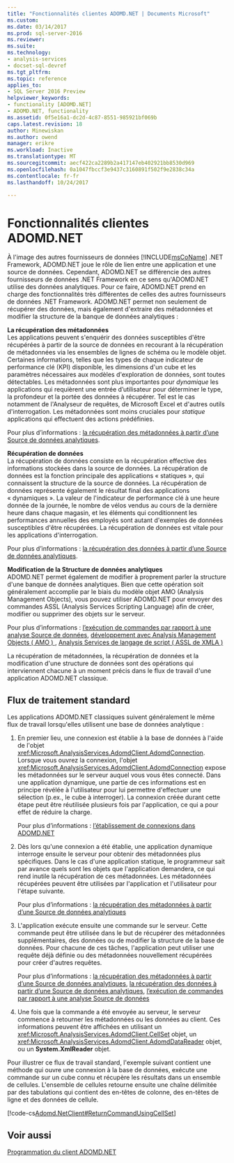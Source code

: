 ```yaml
---
title: "Fonctionnalités clientes ADOMD.NET | Documents Microsoft"
ms.custom: 
ms.date: 03/14/2017
ms.prod: sql-server-2016
ms.reviewer: 
ms.suite: 
ms.technology:
- analysis-services
- docset-sql-devref
ms.tgt_pltfrm: 
ms.topic: reference
applies_to:
- SQL Server 2016 Preview
helpviewer_keywords:
- functionality [ADOMD.NET]
- ADOMD.NET, functionality
ms.assetid: 0f5e16a1-dc2d-4c87-8551-985921bf069b
caps.latest.revision: 18
author: Minewiskan
ms.author: owend
manager: erikre
ms.workload: Inactive
ms.translationtype: MT
ms.sourcegitcommit: aecf422ca2289b2a417147eb402921bb8530d969
ms.openlocfilehash: 0a1047fbccf3e9437c3160891f502f9e2838c34a
ms.contentlocale: fr-fr
ms.lasthandoff: 10/24/2017

---
```

# <a name="adomdnet-client-functionality"></a>Fonctionnalités clientes ADOMD.NET
  À l'image des autres fournisseurs de données [!INCLUDE[msCoName](../../includes/msconame-md.md)] .NET Framework, ADOMD.NET joue le rôle de lien entre une application et une source de données. Cependant, ADOMD.NET se différencie des autres fournisseurs de données .NET Framework en ce sens qu'ADOMD.NET utilise des données analytiques. Pour ce faire, ADOMD.NET prend en charge des fonctionnalités très différentes de celles des autres fournisseurs de données .NET Framework. ADOMD.NET permet non seulement de récupérer des données, mais également d'extraire des métadonnées et modifier la structure de la banque de données analytiques :  
  
 **La récupération des métadonnées**  
 Les applications peuvent s'enquérir des données susceptibles d'être récupérées à partir de la source de données en recourant à la récupération de métadonnées via les ensembles de lignes de schéma ou le modèle objet. Certaines informations, telles que les types de chaque indicateur de performance clé (KPI) disponible, les dimensions d'un cube et les paramètres nécessaires aux modèles d'exploration de données, sont toutes détectables. Les métadonnées sont plus importantes pour *dynamique* les applications qui requièrent une entrée d’utilisateur pour déterminer le type, la profondeur et la portée des données à récupérer. Tel est le cas notamment de l'Analyseur de requêtes, de Microsoft Excel et d'autres outils d'interrogation. Les métadonnées sont moins cruciales pour *statique* applications qui effectuent des actions prédéfinies.  
  
 Pour plus d’informations : [la récupération des métadonnées à partir d’une Source de données analytiques](../../analysis-services/multidimensional-models-adomd-net-client/retrieving-metadata-from-an-analytical-data-source.md).  
  
 **Récupération de données**  
 La récupération de données consiste en la récupération effective des informations stockées dans la source de données. La récupération de données est la fonction principale des applications « statiques », qui connaissent la structure de la source de données. La récupération de données représente également le résultat final des applications « dynamiques ». La valeur de l'indicateur de performance clé à une heure donnée de la journée, le nombre de vélos vendus au cours de la dernière heure dans chaque magasin, et les éléments qui conditionnent les performances annuelles des employés sont autant d'exemples de données susceptibles d'être récupérées. La récupération de données est vitale pour les applications d'interrogation.  
  
 Pour plus d’informations : [la récupération des données à partir d’une Source de données analytiques](../../analysis-services/multidimensional-models-adomd-net-client/retrieving-data-from-an-analytical-data-source.md).  
  
 **Modification de la Structure de données analytiques**  
 ADOMD.NET permet également de modifier à proprement parler la structure d'une banque de données analytiques. Bien que cette opération soit généralement accomplie par le biais du modèle objet AMO (Analysis Management Objects), vous pouvez utiliser ADOMD.NET pour envoyer des commandes ASSL (Analysis Services Scripting Language) afin de créer, modifier ou supprimer des objets sur le serveur.  
  
 Pour plus d’informations : [l’exécution de commandes par rapport à une analyse Source de données](../../analysis-services/multidimensional-models-adomd-net-client/executing-commands-against-an-analytical-data-source.md), [développement avec Analysis Management Objects &#40; AMO &#41; ](../../analysis-services/multidimensional-models/analysis-management-objects/developing-with-analysis-management-objects-amo.md), [Analysis Services de langage de script &#40; ASSL de XMLA &#41;](../../analysis-services/scripting/analysis-services-scripting-language-assl-for-xmla.md)  
  
 La récupération de métadonnées, la récupération de données et la modification d'une structure de données sont des opérations qui interviennent chacune à un moment précis dans le flux de travail d'une application ADOMD.NET classique.  
  
## <a name="typical-process-flow"></a>Flux de traitement standard  
 Les applications ADOMD.NET classiques suivent généralement le même flux de travail lorsqu'elles utilisent une base de données analytique :  
  
1.  En premier lieu, une connexion est établie à la base de données à l'aide de l'objet <xref:Microsoft.AnalysisServices.AdomdClient.AdomdConnection>. Lorsque vous ouvrez la connexion, l'objet <xref:Microsoft.AnalysisServices.AdomdClient.AdomdConnection> expose les métadonnées sur le serveur auquel vous vous êtes connecté. Dans une application dynamique, une partie de ces informations est en principe révélée à l'utilisateur pour lui permettre d'effectuer une sélection (p.ex., le cube à interroger). La connexion créée durant cette étape peut être réutilisée plusieurs fois par l'application, ce qui a pour effet de réduire la charge.  
  
     Pour plus d’informations : [l’établissement de connexions dans ADOMD.NET](../../analysis-services/multidimensional-models-adomd-net-client/connections-in-adomd-net.md)  
  
2.  Dès lors qu'une connexion a été établie, une application dynamique interroge ensuite le serveur pour obtenir des métadonnées plus spécifiques. Dans le cas d'une application statique, le programmeur sait par avance quels sont les objets que l'application demandera, ce qui rend inutile la récupération de ces métadonnées. Les métadonnées récupérées peuvent être utilisées par l'application et l'utilisateur pour l'étape suivante.  
  
     Pour plus d’informations : [la récupération des métadonnées à partir d’une Source de données analytiques](../../analysis-services/multidimensional-models-adomd-net-client/retrieving-metadata-from-an-analytical-data-source.md)  
  
3.  L'application exécute ensuite une commande sur le serveur. Cette commande peut être utilisée dans le but de récupérer des métadonnées supplémentaires, des données ou de modifier la structure de la base de données. Pour chacune de ces tâches, l'application peut utiliser une requête déjà définie ou des métadonnées nouvellement récupérées pour créer d'autres requêtes.  
  
     Pour plus d’informations : [la récupération des métadonnées à partir d’une Source de données analytiques](../../analysis-services/multidimensional-models-adomd-net-client/retrieving-metadata-from-an-analytical-data-source.md), [la récupération des données à partir d’une Source de données analytiques](../../analysis-services/multidimensional-models-adomd-net-client/retrieving-data-from-an-analytical-data-source.md), [l’exécution de commandes par rapport à une analyse Source de données](../../analysis-services/multidimensional-models-adomd-net-client/executing-commands-against-an-analytical-data-source.md)  
  
4.  Une fois que la commande a été envoyée au serveur, le serveur commence à retourner les métadonnées ou les données au client. Ces informations peuvent être affichées en utilisant un <xref:Microsoft.AnalysisServices.AdomdClient.CellSet> objet, un <xref:Microsoft.AnalysisServices.AdomdClient.AdomdDataReader> objet, ou un **System.XmlReader** objet.  
  
 Pour illustrer ce flux de travail standard, l'exemple suivant contient une méthode qui ouvre une connexion à la base de données, exécute une commande sur un cube connu et récupère les résultats dans un ensemble de cellules. L'ensemble de cellules retourne ensuite une chaîne délimitée par des tabulations qui contient des en-têtes de colonne, des en-têtes de ligne et des données de cellule.  
  
 [!code-cs[Adomd.NetClient#ReturnCommandUsingCellSet](../../analysis-services/multidimensional-models-adomd-net-client/codesnippet/csharp/adomd-net-client-functio_1.cs)]  
  
## <a name="see-also"></a>Voir aussi  
 [Programmation du client ADOMD.NET](../../analysis-services/multidimensional-models-adomd-net-client/adomd-net-client-programming.md)  
  
  

